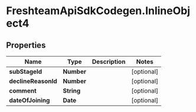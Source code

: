 # FreshteamApiSdkCodegen.InlineObject4

## Properties

| Name                | Type       | Description | Notes      |
| ------------------- | ---------- | ----------- | ---------- |
| **subStageId**      | **Number** |             | [optional] |
| **declineReasonId** | **Number** |             | [optional] |
| **comment**         | **String** |             | [optional] |
| **dateOfJoining**   | **Date**   |             | [optional] |
